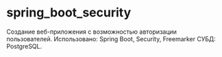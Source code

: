 # spring_boot_security
Создание веб-приложения с возможностью авторизации пользователей.
Использовано: Spring Boot, Security, Freemarker
СУБД: PostgreSQL.
